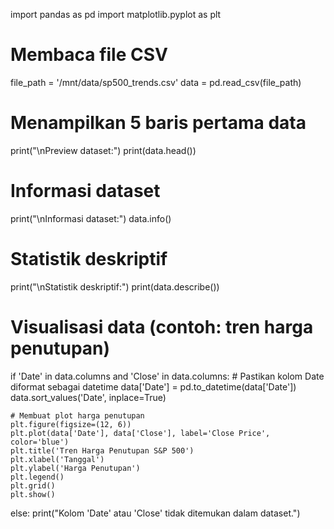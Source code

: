 import pandas as pd
import matplotlib.pyplot as plt

# Membaca file CSV
file_path = '/mnt/data/sp500_trends.csv'
data = pd.read_csv(file_path)

# Menampilkan 5 baris pertama data
print("\nPreview dataset:")
print(data.head())

# Informasi dataset
print("\nInformasi dataset:")
data.info()

# Statistik deskriptif
print("\nStatistik deskriptif:")
print(data.describe())

# Visualisasi data (contoh: tren harga penutupan)
if 'Date' in data.columns and 'Close' in data.columns:
    # Pastikan kolom Date diformat sebagai datetime
    data['Date'] = pd.to_datetime(data['Date'])
    data.sort_values('Date', inplace=True)

    # Membuat plot harga penutupan
    plt.figure(figsize=(12, 6))
    plt.plot(data['Date'], data['Close'], label='Close Price', color='blue')
    plt.title('Tren Harga Penutupan S&P 500')
    plt.xlabel('Tanggal')
    plt.ylabel('Harga Penutupan')
    plt.legend()
    plt.grid()
    plt.show()
else:
    print("Kolom 'Date' atau 'Close' tidak ditemukan dalam dataset.")
